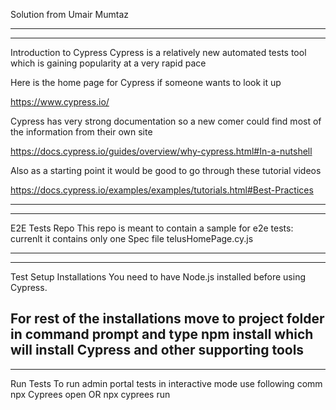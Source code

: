 Solution from Umair Mumtaz

--------------------------------------------------------------------------------------------------------------------------------------------------------
--------------------------------------------------------------------------------------------------------------------------------------------------------
Introduction to Cypress
Cypress is a relatively new automated tests tool which is gaining popularity at a very rapid pace

Here is the home page for Cypress if someone wants to look it up

https://www.cypress.io/

Cypress has very strong documentation so a new comer could find most of the information from their own site

https://docs.cypress.io/guides/overview/why-cypress.html#In-a-nutshell

Also as a starting point it would be good to go through these tutorial videos

https://docs.cypress.io/examples/examples/tutorials.html#Best-Practices

--------------------------------------------------------------------------------------------------------------------------------------------------------
--------------------------------------------------------------------------------------------------------------------------------------------------------
E2E Tests Repo
This repo is meant to contain a sample for e2e tests:
currenlt it contains only one Spec file telusHomePage.cy.js


--------------------------------------------------------------------------------------------------------------------------------------------------------
--------------------------------------------------------------------------------------------------------------------------------------------------------


Test Setup
Installations
You need to have Node.js installed before using Cypress.

For rest of the installations move to project folder in command prompt and type
npm install
which will install Cypress and other supporting tools
--------------------------------------------------------------------------------------------------------------------------------------------------------
--------------------------------------------------------------------------------------------------------------------------------------------------------

Run Tests
To run admin portal tests in interactive mode use following comm
npx Cyprees open
OR
npx cyprees run